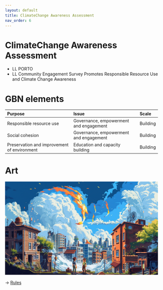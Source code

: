 ```yaml
---
layout: default
title: ClimateChange Awareness Assessment
nav_order: 6
---
```


# ClimateChange Awareness Assessment

* LL PORTO
* LL Community Engagement Survey Promotes Responsible Resource Use and Climate Change Awareness


# GBN elements

| Purpose                                     | Issue                                  | Scale    |
|:--------------------------------------------|:---------------------------------------|:---------|
| Responsible resource use                    | Governance, empowerment and engagement | Building |
| Social cohesion                             | Governance, empowerment and engagement | Building |
| Preservation and improvement of environment | Education and capacity building        | Building |

# Art

![](art/CCAA.png)




-> [Rules](rules.md)
